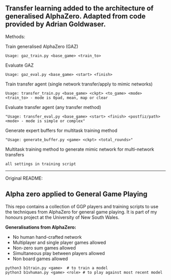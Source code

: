 Transfer learning added to the architecture of generalised AlphaZero. Adapted from code provided by Adrian Goldwaser. 
---

Methods: 

Train generalised AlphaZero (GAZ)

```
Usage: gaz_train.py <base_game> <train_to>
```
Evaluate GAZ
```
Usage: gaz_eval.py <base_game> <start> <finish>
```
Train transfer agent (single network transfer/apply to mimic networks)
```
Usage: transfer_train.py <base_game> <ckpt> <to_game> <mode> <train_to> - mode is 0pad, mean, map or clear
```
Evaluate transfer agent (any transfer method)
```
"Usage: transfer_eval.py <base_game> <start> <finish> <postfiz/path> <mode> - mode is simple or complex"
```
Generate expert buffers for multitask training method
```
"Usage: generate_buffer.py <game> <ckpt> <total_rounds>"
```
Multitask training method to generate mimic network for multi-network transfers
```
all settings in training script
```

---
Original README: 

Alpha zero applied to General Game Playing
---

This repo contains a collection of GGP players and training scripts to use the techniques from AlphaZero for general game playing. It is part of my honours project at the University of New South Wales.

**Generalisations from AlphaZero:**
- No human hand-crafted network
- Multiplayer and single player games allowed
- Non-zero sum games allowed
- Simultaneous play between players allowed
- Non board games allowed

```
python3 b1train.py <game>  # to train a model
python3 b1vhuman.py <game> <role> # to play against most recent model
```
